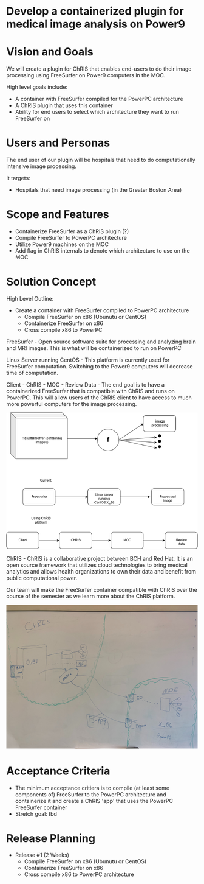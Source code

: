 # Develop a containerized plugin for medical image analysis on Power9

# Vision and Goals
We will create a plugin for ChRIS that enables end-users to do their image processing using FreeSurfer on Power9 computers in the MOC.

High level goals include:
* A container with FreeSurfer compiled for the PowerPC architecture
* A ChRIS plugin that uses this container
* Ability for end users to select which architecture they want to run FreeSurfer on


# Users and Personas
The end user of our plugin will be hospitals that need to do computationally intensive image processing.

It targets:
* Hospitals that need image processing (in the Greater Boston Area)
# Scope and Features
* Containerize FreeSurfer as a ChRIS plugin (?)
* Compile FreeSurfer to PowerPC architecture
* Utilize Power9 machines on the MOC
* Add flag in ChRIS internals to denote which architecture to use on the MOC

# Solution Concept

High Level Outline:
* Create a container with FreeSurfer compiled to PowerPC architecture
  - Compile FreeSurfer on x86 (Ubunutu or CentOS)
  - Containerize FreeSurfer on x86
  - Cross compile x86 to PowerPC

FreeSurfer - Open source software suite for processing and analyzing brain and MRI images. This is what will be containerized to run on PowerPC

Linux Server running CentOS - This platform is currently used for FreeSurfer computation. Switching to the Power9 computers will decrease time of computation.

Client - ChRIS - MOC - Review Data - The end goal is to have a containerized FreeSurfer that is compatible with ChRIS and runs on PowerPC. This will allow users of the ChRIS client to have access to much more powerful computers for the image processing.
 
![Product Structure](https://raw.githubusercontent.com/rschneid1/hello-world/master/images/Diagram.png)



ChRIS - ChRIS is a collaborative project between BCH and Red Hat. It is an open source framework that utilizes cloud technologies to bring medical analytics and allows health organizations to own their data and benefit from public computational power.

Our team will make the FreeSurfer container compatible with ChRIS over the course of the semester as we learn more about the ChRIS platform. 

![ChRIS platform overview](https://raw.githubusercontent.com/rschneid1/hello-world/master/images/Image%20from%20iOS.jpg)


# Acceptance Criteria
* The minimum acceptance critiera is to compile (at least some components of) FreeSurfer to the PowerPC architecture and containerize it and create a ChRIS 'app' that uses the PowerPC FreeSurfer container
* Stretch goal: tbd

# Release Planning
* Release #1 (2 Weeks)
  - Compile FreeSurfer on x86 (Ubunutu or CentOS)
  - Containerize FreeSurfer on x86
  - Cross compile x86 to PowerPC architecture
